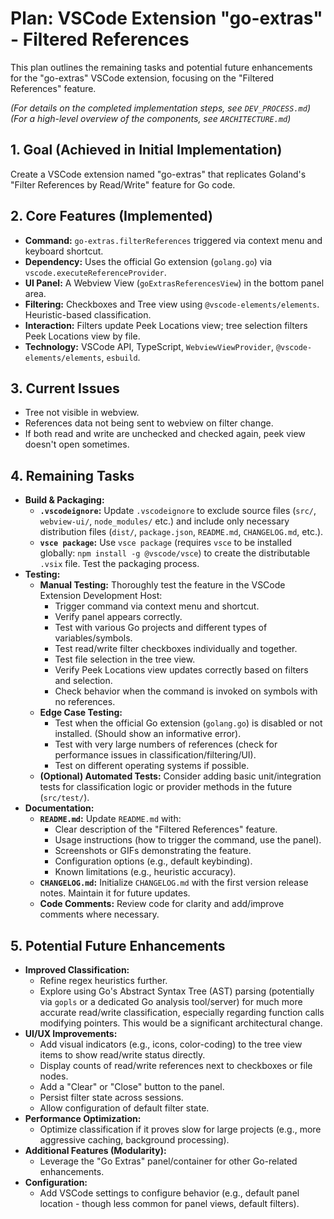 # Plan: VSCode Extension "go-extras" - Filtered References

This plan outlines the remaining tasks and potential future enhancements for the "go-extras" VSCode extension, focusing on the "Filtered References" feature.

*(For details on the completed implementation steps, see `DEV_PROCESS.md`)*
*(For a high-level overview of the components, see `ARCHITECTURE.md`)*

## 1. Goal (Achieved in Initial Implementation)

Create a VSCode extension named "go-extras" that replicates Goland's "Filter References by Read/Write" feature for Go code.

## 2. Core Features (Implemented)

*   **Command:** `go-extras.filterReferences` triggered via context menu and keyboard shortcut.
*   **Dependency:** Uses the official Go extension (`golang.go`) via `vscode.executeReferenceProvider`.
*   **UI Panel:** A Webview View (`goExtrasReferencesView`) in the bottom panel area.
*   **Filtering:** Checkboxes and Tree view using `@vscode-elements/elements`. Heuristic-based classification.
*   **Interaction:** Filters update Peek Locations view; tree selection filters Peek Locations view by file.
*   **Technology:** VSCode API, TypeScript, `WebviewViewProvider`, `@vscode-elements/elements`, `esbuild`.
  
## 3. Current Issues

- Tree not visible in webview.
- References data not being sent to webview on filter change.
- If both read and write are unchecked and checked again, peek view doesn't open sometimes.


## 4. Remaining Tasks

*   **Build & Packaging:**
    *   **`.vscodeignore`:** Update `.vscodeignore` to exclude source files (`src/`, `webview-ui/`, `node_modules/` etc.) and include only necessary distribution files (`dist/`, `package.json`, `README.md`, `CHANGELOG.md`, etc.).
    *   **`vsce package`:** Use `vsce package` (requires `vsce` to be installed globally: `npm install -g @vscode/vsce`) to create the distributable `.vsix` file. Test the packaging process.
*   **Testing:**
    *   **Manual Testing:** Thoroughly test the feature in the VSCode Extension Development Host:
        *   Trigger command via context menu and shortcut.
        *   Verify panel appears correctly.
        *   Test with various Go projects and different types of variables/symbols.
        *   Test read/write filter checkboxes individually and together.
        *   Test file selection in the tree view.
        *   Verify Peek Locations view updates correctly based on filters and selection.
        *   Check behavior when the command is invoked on symbols with no references.
    *   **Edge Case Testing:**
        *   Test when the official Go extension (`golang.go`) is disabled or not installed. (Should show an informative error).
        *   Test with very large numbers of references (check for performance issues in classification/filtering/UI).
        *   Test on different operating systems if possible.
    *   **(Optional) Automated Tests:** Consider adding basic unit/integration tests for classification logic or provider methods in the future (`src/test/`).
*   **Documentation:**
    *   **`README.md`:** Update `README.md` with:
        *   Clear description of the "Filtered References" feature.
        *   Usage instructions (how to trigger the command, use the panel).
        *   Screenshots or GIFs demonstrating the feature.
        *   Configuration options (e.g., default keybinding).
        *   Known limitations (e.g., heuristic accuracy).
    *   **`CHANGELOG.md`:** Initialize `CHANGELOG.md` with the first version release notes. Maintain it for future updates.
    *   **Code Comments:** Review code for clarity and add/improve comments where necessary.

## 5. Potential Future Enhancements

*   **Improved Classification:**
    *   Refine regex heuristics further.
    *   Explore using Go's Abstract Syntax Tree (AST) parsing (potentially via `gopls` or a dedicated Go analysis tool/server) for much more accurate read/write classification, especially regarding function calls modifying pointers. This would be a significant architectural change.
*   **UI/UX Improvements:**
    *   Add visual indicators (e.g., icons, color-coding) to the tree view items to show read/write status directly.
    *   Display counts of read/write references next to checkboxes or file nodes.
    *   Add a "Clear" or "Close" button to the panel.
    *   Persist filter state across sessions.
    *   Allow configuration of default filter state.
*   **Performance Optimization:**
    *   Optimize classification if it proves slow for large projects (e.g., more aggressive caching, background processing).
*   **Additional Features (Modularity):**
    *   Leverage the "Go Extras" panel/container for other Go-related enhancements.
*   **Configuration:**
    *   Add VSCode settings to configure behavior (e.g., default panel location - though less common for panel views, default filters).
